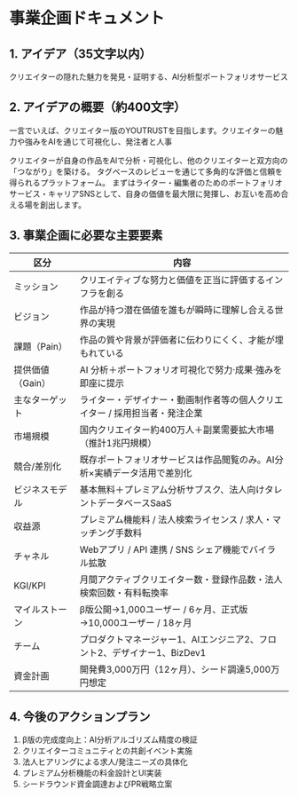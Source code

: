 # 事業企画ドキュメント

## 1. アイデア（35文字以内）
クリエイターの隠れた魅力を発見・証明する、AI分析型ポートフォリオサービス

## 2. アイデアの概要（約400文字）
一言でいえば、クリエイター版のYOUTRUSTを目指します。クリエイターの魅力や強みをAIを通じて可視化し、発注者と人事

クリエイターが自身の作品をAIで分析・可視化し、他のクリエイターと双方向の「つながり」を築ける。
タグベースのレビューを通じて多角的な評価と信頼を得られるプラットフォーム。
まずはライター・編集者のためのポートフォリオサービス・キャリアSNSとして、自身の価値を最大限に発揮し、お互いを高め合える場を創出します。


## 3. 事業企画に必要な主要要素
| 区分 | 内容 |
|------|------|
| ミッション | クリエイティブな努力と価値を正当に評価するインフラを創る |
| ビジョン | 作品が持つ潜在価値を誰もが瞬時に理解し合える世界の実現 |
| 課題（Pain） | 作品の質や背景が評価者に伝わりにくく、才能が埋もれている |
| 提供価値（Gain） | AI 分析＋ポートフォリオ可視化で努力·成果·強みを即座に提示 |
| 主なターゲット | ライター・デザイナー・動画制作者等の個人クリエイター / 採用担当者・発注企業 |
| 市場規模 | 国内クリエイター約400万人＋副業需要拡大市場（推計1兆円規模） |
| 競合/差別化 | 既存ポートフォリオサービスは作品閲覧のみ。AI分析×実績データ活用で差別化 |
| ビジネスモデル | 基本無料＋プレミアム分析サブスク、法人向けタレントデータベースSaaS |
| 収益源 | プレミアム機能料 / 法人検索ライセンス / 求人・マッチング手数料 |
| チャネル | Webアプリ / API 連携 / SNS シェア機能でバイラル拡散 |
| KGI/KPI | 月間アクティブクリエイター数・登録作品数・法人検索回数・有料転換率 |
| マイルストーン | β版公開→1,000ユーザー / 6ヶ月、正式版→10,000ユーザー / 18ヶ月 |
| チーム | プロダクトマネージャー1、AIエンジニア2、フロント2、デザイナー1、BizDev1 |
| 資金計画 | 開発費3,000万円（12ヶ月）、シード調達5,000万円想定 |

## 4. 今後のアクションプラン
1. β版の完成度向上：AI分析アルゴリズム精度の検証
2. クリエイターコミュニティとの共創イベント実施
3. 法人ヒアリングによる求人/発注ニーズの具体化
4. プレミアム分析機能の料金設計とUI実装
5. シードラウンド資金調達およびPR戦略立案
